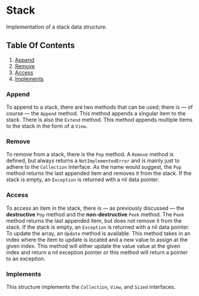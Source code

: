 # Stack

Implementation of a stack data structure.

## Table Of Contents
1. [Append](#append)
2. [Remove](#remove)
3. [Access](#access)
4. [Implements](#implements)

### Append
To append to a stack, there are two methods that can be used; there is &mdash; of course &mdash; the `Append` method. This method appends a singular item to the stack. There is also the `Extend` method. This method appends multiple items to the stack in the form of a `View`.

### Remove
To remove from a stack, there is the `Pop` method. A `Remove` method is defined, but always returns a `NotImplementedError` and is mainly just to adhere to the `Collection` interface. As the name would suggest, the `Pop` method returns the last appended item and removes it from the stack. If the stack is empty, an `Exception` is returned with a nil data pointer.

### Access
To access an item in the stack, there is &mdash; as previously discussed &mdash; the **destructive** `Pop` method and the **non-destructive** `Peek` method. The `Peek` method returns the last appended item, but does not remove it from the stack. If the stack is empty, an `Exception` is returned with a nil data pointer. To update the array, an `Update` method is available. This method takes in an index where the item to update is located and a new value to assign at the given index. This method will either update the value value at the given index and return a nil exception pointer or this method will return a pointer to an exception.

### Implements
This structure implements the `Collection`, `View`, and `Sized` interfaces.
